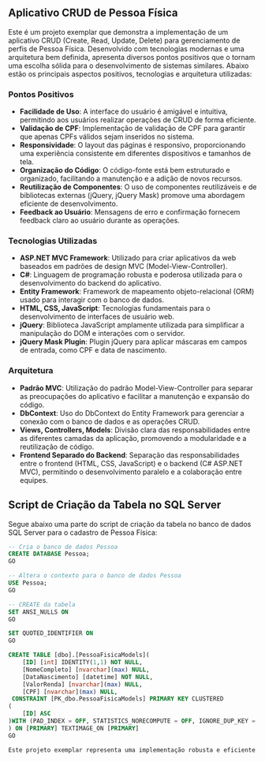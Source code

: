 ## Aplicativo CRUD de Pessoa Física

Este é um projeto exemplar que demonstra a implementação de um aplicativo CRUD (Create, Read, Update, Delete) para gerenciamento de perfis de Pessoa Física. Desenvolvido com tecnologias modernas e uma arquitetura bem definida, apresenta diversos pontos positivos que o tornam uma escolha sólida para o desenvolvimento de sistemas similares. Abaixo estão os principais aspectos positivos, tecnologias e arquitetura utilizadas:

### Pontos Positivos

- **Facilidade de Uso**: A interface do usuário é amigável e intuitiva, permitindo aos usuários realizar operações de CRUD de forma eficiente.
- **Validação de CPF**: Implementação de validação de CPF para garantir que apenas CPFs válidos sejam inseridos no sistema.
- **Responsividade**: O layout das páginas é responsivo, proporcionando uma experiência consistente em diferentes dispositivos e tamanhos de tela.
- **Organização do Código**: O código-fonte está bem estruturado e organizado, facilitando a manutenção e a adição de novos recursos.
- **Reutilização de Componentes**: O uso de componentes reutilizáveis e de bibliotecas externas (jQuery, jQuery Mask) promove uma abordagem eficiente de desenvolvimento.
- **Feedback ao Usuário**: Mensagens de erro e confirmação fornecem feedback claro ao usuário durante as operações.

### Tecnologias Utilizadas

- **ASP.NET MVC Framework**: Utilizado para criar aplicativos da web baseados em padrões de design MVC (Model-View-Controller).
- **C#**: Linguagem de programação robusta e poderosa utilizada para o desenvolvimento do backend do aplicativo.
- **Entity Framework**: Framework de mapeamento objeto-relacional (ORM) usado para interagir com o banco de dados.
- **HTML, CSS, JavaScript**: Tecnologias fundamentais para o desenvolvimento de interfaces de usuário web.
- **jQuery**: Biblioteca JavaScript amplamente utilizada para simplificar a manipulação do DOM e interações com o servidor.
- **jQuery Mask Plugin**: Plugin jQuery para aplicar máscaras em campos de entrada, como CPF e data de nascimento.

### Arquitetura

- **Padrão MVC**: Utilização do padrão Model-View-Controller para separar as preocupações do aplicativo e facilitar a manutenção e expansão do código.
- **DbContext**: Uso do DbContext do Entity Framework para gerenciar a conexão com o banco de dados e as operações CRUD.
- **Views, Controllers, Models**: Divisão clara das responsabilidades entre as diferentes camadas da aplicação, promovendo a modularidade e a reutilização de código.
- **Frontend Separado do Backend**: Separação das responsabilidades entre o frontend (HTML, CSS, JavaScript) e o backend (C# ASP.NET MVC), permitindo o desenvolvimento paralelo e a colaboração entre equipes.

## Script de Criação da Tabela no SQL Server

Segue abaixo uma parte do script de criação da tabela no banco de dados SQL Server para o cadastro de Pessoa Física:
```sql
-- Cria o banco de dados Pessoa
CREATE DATABASE Pessoa;
GO

-- Altera o contexto para o banco de dados Pessoa
USE Pessoa;
GO

-- CREATE da tabela 
SET ANSI_NULLS ON
GO

SET QUOTED_IDENTIFIER ON
GO

CREATE TABLE [dbo].[PessoaFisicaModels](
	[ID] [int] IDENTITY(1,1) NOT NULL,
	[NomeCompleto] [nvarchar](max) NULL,
	[DataNascimento] [datetime] NOT NULL,
	[ValorRenda] [nvarchar](max) NULL,
	[CPF] [nvarchar](max) NULL,
 CONSTRAINT [PK_dbo.PessoaFisicaModels] PRIMARY KEY CLUSTERED 
(
	[ID] ASC
)WITH (PAD_INDEX = OFF, STATISTICS_NORECOMPUTE = OFF, IGNORE_DUP_KEY = OFF, ALLOW_ROW_LOCKS = ON, ALLOW_PAGE_LOCKS = ON, OPTIMIZE_FOR_SEQUENTIAL_KEY = OFF) ON [PRIMARY]
) ON [PRIMARY] TEXTIMAGE_ON [PRIMARY]
GO

Este projeto exemplar representa uma implementação robusta e eficiente de um aplicativo CRUD de Pessoa Física, destacando-se por sua usabilidade, organização e tecnologias modernas utilizadas.
